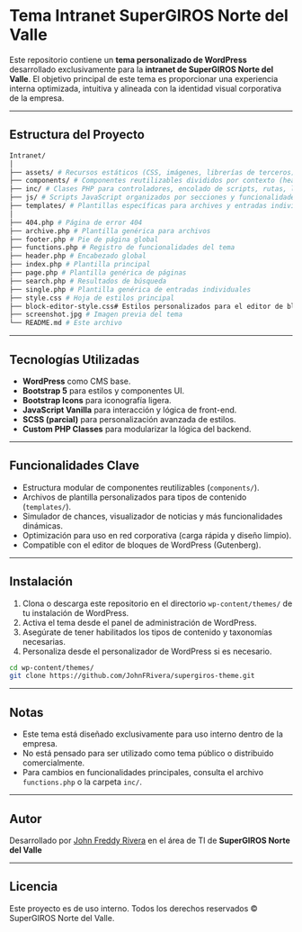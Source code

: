 # Tema Intranet SuperGIROS Norte del Valle

Este repositorio contiene un **tema personalizado de WordPress** desarrollado exclusivamente para la **intranet de SuperGIROS Norte del Valle**. El objetivo principal de este tema es proporcionar una experiencia interna optimizada, intuitiva y alineada con la identidad visual corporativa de la empresa.

---

## Estructura del Proyecto

```bash
Intranet/
│
├── assets/ # Recursos estáticos (CSS, imágenes, librerías de terceros)
├── components/ # Componentes reutilizables divididos por contexto (header, footer, index, etc.)
├── inc/ # Clases PHP para controladores, encolado de scripts, rutas, login y shortcodes
├── js/ # Scripts JavaScript organizados por secciones y funcionalidades
├── templates/ # Plantillas específicas para archives y entradas individuales
│
├── 404.php # Página de error 404
├── archive.php # Plantilla genérica para archivos
├── footer.php # Pie de página global
├── functions.php # Registro de funcionalidades del tema
├── header.php # Encabezado global
├── index.php # Plantilla principal
├── page.php # Plantilla genérica de páginas
├── search.php # Resultados de búsqueda
├── single.php # Plantilla genérica de entradas individuales
├── style.css # Hoja de estilos principal
├── block-editor-style.css# Estilos personalizados para el editor de bloques
├── screenshot.jpg # Imagen previa del tema
└── README.md # Este archivo
```

---

## Tecnologías Utilizadas

- **WordPress** como CMS base.
- **Bootstrap 5** para estilos y componentes UI.
- **Bootstrap Icons** para iconografía ligera.
- **JavaScript Vanilla** para interacción y lógica de front-end.
- **SCSS (parcial)** para personalización avanzada de estilos.
- **Custom PHP Classes** para modularizar la lógica del backend.

---

## Funcionalidades Clave

- Estructura modular de componentes reutilizables (`components/`).
- Archivos de plantilla personalizados para tipos de contenido (`templates/`).
- Simulador de chances, visualizador de noticias y más funcionalidades dinámicas.
- Optimización para uso en red corporativa (carga rápida y diseño limpio).
- Compatible con el editor de bloques de WordPress (Gutenberg).

---

## Instalación

1. Clona o descarga este repositorio en el directorio `wp-content/themes/` de tu instalación de WordPress.
2. Activa el tema desde el panel de administración de WordPress.
3. Asegúrate de tener habilitados los tipos de contenido y taxonomías necesarias.
4. Personaliza desde el personalizador de WordPress si es necesario.

```bash
cd wp-content/themes/
git clone https://github.com/JohnFRivera/supergiros-theme.git
```

---

## Notas

- Este tema está diseñado exclusivamente para uso interno dentro de la empresa.
- No está pensado para ser utilizado como tema público o distribuido comercialmente.
- Para cambios en funcionalidades principales, consulta el archivo `functions.php` o la carpeta `inc/`.

---

## Autor

Desarrollado por [John Freddy Rivera](https://www.linkedin.com/in/john-freddy-rivera-ayala/) en el área de TI de **SuperGIROS Norte del Valle**

---

## Licencia

Este proyecto es de uso interno. Todos los derechos reservados © SuperGIROS Norte del Valle.
